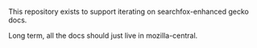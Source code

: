 This repository exists to support iterating on searchfox-enhanced gecko docs.

Long term, all the docs should just live in mozilla-central.
